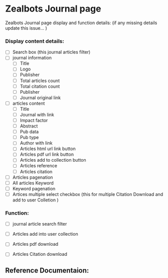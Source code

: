 # Zealbots Journal page

Zealbots Journal page display and function details:
(if any missing details update this issue... )

### Display content details:
 - [ ] Search box (this journal articles filter)
 - [ ] journal information 
    - [ ] Title 
    - [ ] Logo
    - [ ] Publisher
    - [ ] Total articles count
    - [ ] Total citation count
    - [ ] Publisher
    - [ ] Journal original link 
 - [ ] articles content
    - [ ] Title 
    - [ ] Journal with link
    - [ ] Impact factor
    - [ ] Abstract 
    - [ ] Pub data
    - [ ] Pub type
    - [ ] Author with link
    - [ ] Articles html url link button
    - [ ] Articles pdf url link button
    - [ ] Articles add to collection button
    - [ ] Articles reference
    - [ ] Articles citation
   
 - [ ] Articles pagenation 
 - [ ] All articles Keyword 
 - [ ] Keyword pagenation 
 - [ ] Artices multiple select checkbox (this for multiple Citation Download and add to user Colletion )
    
  ### Function:
 - [ ] journal article search filter
 - [ ] Articles add into user collection 
 - [ ] Articles pdf download 
 - [ ] Articles Citation download
  
  
  
  ## Reference Documentaion:

   

